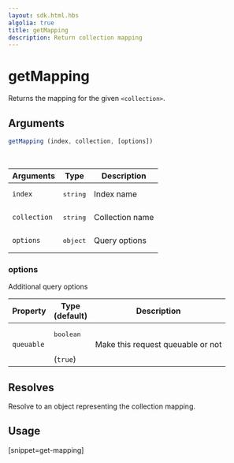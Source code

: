 ```yaml
---
layout: sdk.html.hbs
algolia: true
title: getMapping
description: Return collection mapping
---
```


# getMapping

Returns the mapping for the given `<collection>`.

## Arguments

```javascript
getMapping (index, collection, [options])
```

<br/>

| Arguments    | Type    | Description |
|--------------|---------|-------------|
| ``index`` | <pre>string</pre> | Index name    |
| ``collection`` | <pre>string</pre> | Collection name    |
| ``options`` | <pre>object</pre> | Query options    |

### **options**

Additional query options

| Property     | Type<br/>(default)    | Description   |
| -------------- | --------- | ------------- |
|  `queuable`  |  <pre>boolean</pre> <br/>(`true`) |  Make this request queuable or not  |

## Resolves

Resolve to an object representing the collection mapping.

## Usage

[snippet=get-mapping]
